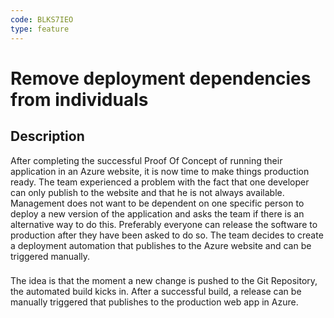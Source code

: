 ```yaml
---
code: BLKS7IEO
type: feature
---
```

# Remove deployment dependencies from individuals #

## Description ##

After completing the successful Proof Of Concept of running their application in an Azure website, it is now time to make things production ready. The team experienced a problem with the fact that one developer can only publish to the website and that he is not always available. Management does not want to be dependent on one specific person to deploy a new version of the application and asks the team if there is an alternative way to do this. Preferably everyone can release the software to production after they have been asked to do so. The team decides to create a deployment automation that publishes to the Azure website and can be triggered manually.

### ###

The idea is that the moment a new change is pushed to the Git Repository, the automated build kicks in. After a successful build, a release can be manually triggered that publishes to the production web app in Azure.

